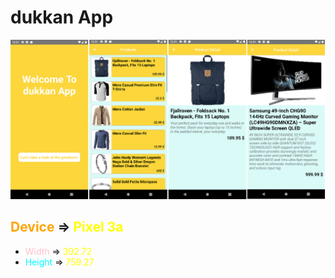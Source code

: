 # dukkan App
![1](./images/1.png)

## <font color="orange">Device</font> => <font color="yellow"> Pixel 3a</font>
- <font color="pink">Width</font> => <font color="yellow">392.72</font>
- <font color="cyan">Height</font> => <font color="yellow">759.27</font>